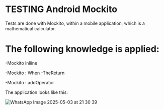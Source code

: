 # TESTING Android  Mockito

Tests are done with Mockito, within a mobile application, which is a mathematical calculator.

# The following knowledge is applied:

-Mockito inliine

-Mockito : When -TheReturn

-Mockito : addOperator

The application looks like this:

![WhatsApp Image 2025-05-03 at 21 30 39](https://github.com/user-attachments/assets/f618d16a-a6fa-4b7b-a9ef-d97de1f02d61)
